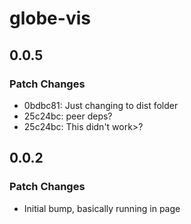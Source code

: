 # globe-vis

## 0.0.5

### Patch Changes

- 0bdbc81: Just changing to dist folder
- 25c24bc: peer deps?
- 25c24bc: This didn't work>?

## 0.0.2

### Patch Changes

- Initial bump, basically running in page
